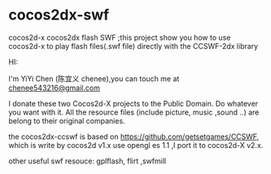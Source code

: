 cocos2dx-swf
============

cocos2d-x cocos2dx flash SWF ;this project show you how to use cocos2d-x to play flash files(.swf file) directly with the CCSWF-2dx library


HI:

I'm YiYi Chen (陈宜义 chenee),you can touch me at chenee543216@gmail.com 

I donate these two Cocos2d-X projects to the Public Domain.  Do whatever you
want with it. All the resource files (include picture, music ,sound ..) are
belong to their original companies.

the cocos2dx-ccswf is based on https://github.com/getsetgames/CCSWF, which is
write by cocos2d v1.x use opengl es 1.1 ,I port it to cocos2d-X v2.x.

other useful swf resouce: gplflash, flirt ,swfmill

